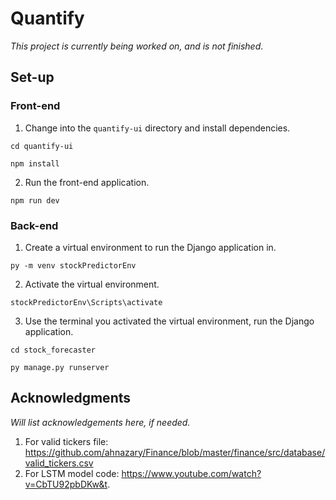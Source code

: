 # Quantify

_This project is currently being worked on, and is not finished_.

## Set-up

### Front-end

1. Change into the `quantify-ui` directory and install dependencies.

```
cd quantify-ui
```

```
npm install
```

2. Run the front-end application.

```
npm run dev
```

### Back-end

1. Create a virtual environment to run the Django application in.

```
py -m venv stockPredictorEnv
```

2. Activate the virtual environment.

```
stockPredictorEnv\Scripts\activate
```

3. Use the terminal you activated the virtual environment, run the Django application.

```
cd stock_forecaster
```

```
py manage.py runserver
```

## Acknowledgments

_Will list acknowledgements here, if needed._

1. For valid tickers file: https://github.com/ahnazary/Finance/blob/master/finance/src/database/valid_tickers.csv
2. For LSTM model code: https://www.youtube.com/watch?v=CbTU92pbDKw&t.
